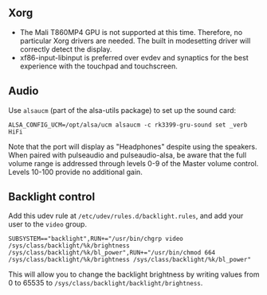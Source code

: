 ## Xorg

* The Mali T860MP4 GPU is not supported at this time.  Therefore, no particular Xorg drivers are needed.  The built in modesetting driver will correctly detect the display.
* xf86-input-libinput is preferred over evdev and synaptics for the best experience with the touchpad and touchscreen.

## Audio
Use `alsaucm` (part of the alsa-utils package) to set up the sound card:

```
ALSA_CONFIG_UCM=/opt/alsa/ucm alsaucm -c rk3399-gru-sound set _verb HiFi
```

Note that the port will display as "Headphones" despite using the speakers.  When paired with pulseaudio and pulseaudio-alsa, be aware that the full volume range is addressed through levels 0-9 of the Master volume control.  Levels 10-100 provide no additional gain.

## Backlight control
Add this udev rule at `/etc/udev/rules.d/backlight.rules`, and add your user to the `video` group.

```
SUBSYSTEM=="backlight",RUN+="/usr/bin/chgrp video /sys/class/backlight/%k/brightness /sys/class/backlight/%k/bl_power",RUN+="/usr/bin/chmod 664 /sys/class/backlight/%k/brightness /sys/class/backlight/%k/bl_power"
```

This will allow you to change the backlight brightness by writing values from 0 to 65535 to `/sys/class/backlight/backlight/brightness`.
